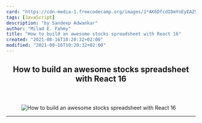 ```yaml
---
card: "https://cdn-media-1.freecodecamp.org/images/1*AK6DfcdIDmYnEyEAZ9-Ijg.png"
tags: [JavaScript]
description: "by Sandeep Adwankar"
author: "Milad E. Fahmy"
title: "How to build an awesome stocks spreadsheet with React 16"
created: "2021-08-16T10:20:32+02:00"
modified: "2021-08-16T10:20:32+02:00"
---
```

<div class="site-wrapper">
<main id="site-main" class="site-main outer">
<div class="inner">
<article class="post-full post tag-javascript tag-react tag-web-development tag-programming tag-tech ">
<header class="post-full-header">
<h1 class="post-full-title">How to build an awesome stocks spreadsheet with React 16</h1>
</header>
<figure class="post-full-image">
<picture>
<source media="(max-width: 700px)" sizes="1px" srcset="data:image/gif;base64,R0lGODlhAQABAIAAAAAAAP///yH5BAEAAAAALAAAAAABAAEAAAIBRAA7 1w">
<source media="(min-width: 701px)" sizes="(max-width: 800px) 400px,
(max-width: 1170px) 700px,
1400px" srcset="https://cdn-media-1.freecodecamp.org/images/1*AK6DfcdIDmYnEyEAZ9-Ijg.png 300w,
https://cdn-media-1.freecodecamp.org/images/1*AK6DfcdIDmYnEyEAZ9-Ijg.png 600w,
https://cdn-media-1.freecodecamp.org/images/1*AK6DfcdIDmYnEyEAZ9-Ijg.png 1000w,
https://cdn-media-1.freecodecamp.org/images/1*AK6DfcdIDmYnEyEAZ9-Ijg.png 2000w">
<img onerror="this.style.display='none'" src="https://cdn-media-1.freecodecamp.org/images/1*AK6DfcdIDmYnEyEAZ9-Ijg.png" alt="How to build an awesome stocks spreadsheet with React 16">
</picture>
</figure>
<section class="post-full-content">
<div class="post-content medium-migrated-article">
</div>
<hr>
</section>
</article>
</div>
</main>
</div>
<!-- Google Tag Manager (noscript) -->
<!-- End Google Tag Manager (noscript) -->
